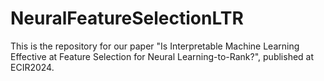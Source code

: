 # NeuralFeatureSelectionLTR
This is the repository for our paper "Is Interpretable Machine Learning Effective at Feature Selection for Neural Learning-to-Rank?", published at ECIR2024.
